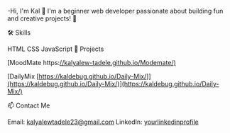 -Hi, I'm Kal 👋 I'm a beginner web developer passionate about building fun and creative projects! 🎨

🛠️ Skills

HTML
CSS
JavaScript
🌟 Projects

[MoodMate https:[//kalyalew-tadele.github.io/Modemate/)](https://kaldebug.github.io/Moodmate/)

[DailyMix [https://kaldebug.github.io/Daily-Mix/]](https://kaldebug.github.io/Daily-Mix/)](https://kaldebug.github.io/Daily-Mix/)

📫 Contact Me

Email: kalyalewtadele23@gmail.com
LinkedIn: [yourlinkedinprofile](https://www.linkedin.com/in/kalyalew-alenda-071773376/?lipi=urn%3Ali%3Apage%3Ad_flagship3_feed%3BV70xrr0LRyGaXyRJvocxFg%3D%3D)
